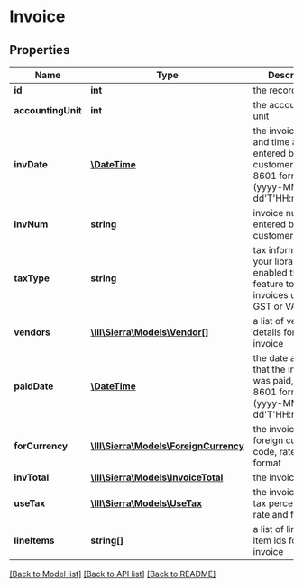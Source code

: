# Invoice

## Properties
Name | Type | Description | Notes
------------ | ------------- | ------------- | -------------
**id** | **int** | the record ID | 
**accountingUnit** | **int** | the accounting unit | [optional] 
**invDate** | [**\DateTime**](\DateTime.md) | the invoice date and time as entered by the customer, in ISO 8601 format (yyyy-MM-dd&#39;T&#39;HH:mm:ssZZ) | [optional] 
**invNum** | **string** | invoice number as entered by the customer | [optional] 
**taxType** | **string** | tax information if your library has enabled the feature to pay invoices using GST or VAT | [optional] 
**vendors** | [**\III\Sierra\Models\Vendor[]**](Vendor.md) | a list of vendor details for the invoice | 
**paidDate** | [**\DateTime**](\DateTime.md) | the date and time that the invoice was paid, in ISO 8601 format (yyyy-MM-dd&#39;T&#39;HH:mm:ssZZ) | [optional] 
**forCurrency** | [**\III\Sierra\Models\ForeignCurrency**](ForeignCurrency.md) | the invoice&#39;s foreign currency code, rate and format | [optional] 
**invTotal** | [**\III\Sierra\Models\InvoiceTotal**](InvoiceTotal.md) | the invoice totals | [optional] 
**useTax** | [**\III\Sierra\Models\UseTax**](UseTax.md) | the invoice&#39;s use tax percentage rate and fund | [optional] 
**lineItems** | **string[]** | a list of links to line item ids for the invoice | [optional] 

[[Back to Model list]](../README.md#documentation-for-models) [[Back to API list]](../README.md#documentation-for-api-endpoints) [[Back to README]](../README.md)


